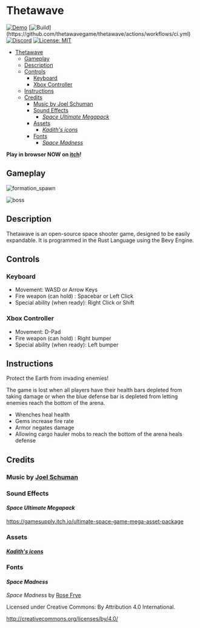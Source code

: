 # Thetawave
[![Demo](https://img.shields.io/badge/Demo-Play%20Now%21-blue)](https://metalmancy.itch.io/thetawave)
[![Build](https://github.com/thetawavegame/thetawave/actions/workflows/ci.yml/badge.svg?)](https://github.com/thetawavegame/thetawave/actions/workflows/ci.yml)
[![Discord](https://img.shields.io/badge/chat-on%20discord-green.svg?logo=discord&logoColor=fff&labelColor=1e1c24&color=8d5b3f)](https://discord.gg/4smxjcheE5)
[![License: MIT](https://img.shields.io/badge/License-MIT-yellow.svg)](https://opensource.org/licenses/MIT)

- [Thetawave](#thetawave)
  - [Gameplay](#gameplay)
  - [Description](#description)
  - [Controls](#controls)
    - [Keyboard](#keyboard)
    - [Xbox Controller](#xbox-controller)
  - [Instructions](#instructions)
  - [Credits](#credits)
    - [Music by Joel Schuman](#music-by-joel-schuman)
    - [Sound Effects](#sound-effects)
      - [*Space Ultimate Megapack*](#space-ultimate-megapack)
    - [Assets](#assets)
      - [*Kadith's icons*](#kadiths-icons)
    - [Fonts](#fonts)
      - [*Space Madness*](#space-madness)

**Play in browser NOW on [itch](https://metalmancy.itch.io/thetawave)!**

## Gameplay

![formation_spawn](assets/images/formation_spawn.gif)

![boss](assets/images/boss.gif)

## Description

Thetawave is an open-source space shooter game, designed to be easily expandable. It is programmed in the Rust Language using the Bevy Engine.

## Controls

### Keyboard

- Movement: WASD or Arrow Keys
- Fire weapon (can hold) : Spacebar or Left Click 
- Special ability (when ready): Right Click or Shift

### Xbox Controller

- Movement: D-Pad
- Fire weapon (can hold) : Right bumper
- Special ability (when ready): Left bumper


## Instructions

Protect the Earth from invading enemies!

The game is lost when all players have their health bars depleted from taking damage or when the blue defense bar is depleted from letting enemies reach the bottom of the arena.

- Wrenches heal health
- Gems increase fire rate
- Armor negates damage
- Allowing cargo hauler mobs to reach the bottom of the arena heals defense

## Credits

### Music by [Joel Schuman](https://joelhasa.site/)

### Sound Effects

#### *Space Ultimate Megapack*

https://gamesupply.itch.io/ultimate-space-game-mega-asset-package

### Assets

#### [*Kadith's icons*](https://kadith.itch.io/kadiths-free-icons)

### Fonts

#### *Space Madness*

*Space Madness* by [Rose Frye](https://modernmodron.itch.io/)

Licensed under Creative Commons: By Attribution 4.0 International.

http://creativecommons.org/licenses/by/4.0/
